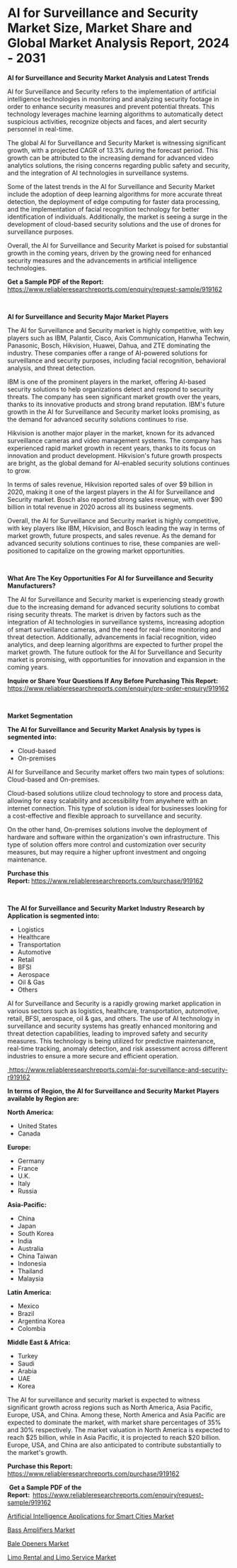 <p><h1>AI for Surveillance and Security Market Size, Market Share and Global Market Analysis Report, 2024 - 2031</h1></p><p><strong>AI for Surveillance and Security Market Analysis and Latest Trends</strong></p>
<p><p>AI for Surveillance and Security refers to the implementation of artificial intelligence technologies in monitoring and analyzing security footage in order to enhance security measures and prevent potential threats. This technology leverages machine learning algorithms to automatically detect suspicious activities, recognize objects and faces, and alert security personnel in real-time.</p><p>The global AI for Surveillance and Security Market is witnessing significant growth, with a projected CAGR of 13.3% during the forecast period. This growth can be attributed to the increasing demand for advanced video analytics solutions, the rising concerns regarding public safety and security, and the integration of AI technologies in surveillance systems.</p><p>Some of the latest trends in the AI for Surveillance and Security Market include the adoption of deep learning algorithms for more accurate threat detection, the deployment of edge computing for faster data processing, and the implementation of facial recognition technology for better identification of individuals. Additionally, the market is seeing a surge in the development of cloud-based security solutions and the use of drones for surveillance purposes.</p><p>Overall, the AI for Surveillance and Security Market is poised for substantial growth in the coming years, driven by the growing need for enhanced security measures and the advancements in artificial intelligence technologies.</p></p>
<p><strong>Get a Sample PDF of the Report:&nbsp;</strong> <a href="https://www.reliableresearchreports.com/enquiry/request-sample/919162">https://www.reliableresearchreports.com/enquiry/request-sample/919162</a></p>
<p>&nbsp;</p>
<p><strong>AI for Surveillance and Security Major Market Players</strong></p>
<p><p>The AI for Surveillance and Security market is highly competitive, with key players such as IBM, Palantir, Cisco, Axis Communication, Hanwha Techwin, Panasonic, Bosch, Hikvision, Huawei, Dahua, and ZTE dominating the industry. These companies offer a range of AI-powered solutions for surveillance and security purposes, including facial recognition, behavioral analysis, and threat detection.</p><p>IBM is one of the prominent players in the market, offering AI-based security solutions to help organizations detect and respond to security threats. The company has seen significant market growth over the years, thanks to its innovative products and strong brand reputation. IBM's future growth in the AI for Surveillance and Security market looks promising, as the demand for advanced security solutions continues to rise.</p><p>Hikvision is another major player in the market, known for its advanced surveillance cameras and video management systems. The company has experienced rapid market growth in recent years, thanks to its focus on innovation and product development. Hikvision's future growth prospects are bright, as the global demand for AI-enabled security solutions continues to grow.</p><p>In terms of sales revenue, Hikvision reported sales of over $9 billion in 2020, making it one of the largest players in the AI for Surveillance and Security market. Bosch also reported strong sales revenue, with over $90 billion in total revenue in 2020 across all its business segments.</p><p>Overall, the AI for Surveillance and Security market is highly competitive, with key players like IBM, Hikvision, and Bosch leading the way in terms of market growth, future prospects, and sales revenue. As the demand for advanced security solutions continues to rise, these companies are well-positioned to capitalize on the growing market opportunities.</p></p>
<p>&nbsp;</p>
<p><strong>What Are The Key Opportunities For AI for Surveillance and Security Manufacturers?</strong></p>
<p><p>The AI for Surveillance and Security market is experiencing steady growth due to the increasing demand for advanced security solutions to combat rising security threats. The market is driven by factors such as the integration of AI technologies in surveillance systems, increasing adoption of smart surveillance cameras, and the need for real-time monitoring and threat detection. Additionally, advancements in facial recognition, video analytics, and deep learning algorithms are expected to further propel the market growth. The future outlook for the AI for Surveillance and Security market is promising, with opportunities for innovation and expansion in the coming years.</p></p>
<p><strong>Inquire or Share Your Questions If Any Before Purchasing This Report:</strong> <a href="https://www.reliableresearchreports.com/enquiry/pre-order-enquiry/919162">https://www.reliableresearchreports.com/enquiry/pre-order-enquiry/919162</a></p>
<p>&nbsp;</p>
<p><strong>Market Segmentation</strong></p>
<p><strong>The AI for Surveillance and Security Market Analysis by types is segmented into:</strong></p>
<p><ul><li>Cloud-based</li><li>On-premises</li></ul></p>
<p><p>AI for Surveillance and Security market offers two main types of solutions: Cloud-based and On-premises. </p><p>Cloud-based solutions utilize cloud technology to store and process data, allowing for easy scalability and accessibility from anywhere with an internet connection. This type of solution is ideal for businesses looking for a cost-effective and flexible approach to surveillance and security.</p><p>On the other hand, On-premises solutions involve the deployment of hardware and software within the organization's own infrastructure. This type of solution offers more control and customization over security measures, but may require a higher upfront investment and ongoing maintenance.</p></p>
<p><strong>Purchase this Report:&nbsp;</strong><a href="https://www.reliableresearchreports.com/purchase/919162">https://www.reliableresearchreports.com/purchase/919162</a></p>
<p>&nbsp;</p>
<p><strong>The AI for Surveillance and Security Market Industry Research by Application is segmented into:</strong></p>
<p><ul><li>Logistics</li><li>Healthcare</li><li>Transportation</li><li>Automotive</li><li>Retail</li><li>BFSI</li><li>Aerospace</li><li>Oil & Gas</li><li>Others</li></ul></p>
<p><p>AI for Surveillance and Security is a rapidly growing market application in various sectors such as logistics, healthcare, transportation, automotive, retail, BFSI, aerospace, oil & gas, and others. The use of AI technology in surveillance and security systems has greatly enhanced monitoring and threat detection capabilities, leading to improved safety and security measures. This technology is being utilized for predictive maintenance, real-time tracking, anomaly detection, and risk assessment across different industries to ensure a more secure and efficient operation.</p></p>
<p><a href="https://www.reliableresearchreports.com/ai-for-surveillance-and-security-r919162">&nbsp;https://www.reliableresearchreports.com/ai-for-surveillance-and-security-r919162</a></p>
<p><strong>In terms of Region, the AI for Surveillance and Security Market Players available by Region are:</strong></p>
<p>
    <p> <strong> North America: </strong>
        <ul>
            <li>United States</li>
            <li>Canada</li>
        </ul>
        </p> 
    <p> <strong> Europe: </strong>
        <ul>
            <li>Germany</li>
            <li>France</li>
            <li>U.K.</li>
            <li>Italy</li>
            <li>Russia</li>
        </ul>
        </p> 
    <p> <strong> Asia-Pacific: </strong>
        <ul>
            <li>China</li>
            <li>Japan</li>
            <li>South Korea</li>
            <li>India</li>
            <li>Australia</li>
            <li>China Taiwan</li>
            <li>Indonesia</li>
            <li>Thailand</li>
            <li>Malaysia</li>
        </ul>
        </p> 
    <p> <strong> Latin America: </strong>
        <ul>
            <li>Mexico</li>
            <li>Brazil</li>
            <li>Argentina Korea</li>
            <li>Colombia</li>
        </ul>
        </p> 
    <p> <strong> Middle East & Africa: </strong>
        <ul>
            <li>Turkey</li>
            <li>Saudi</li>
            <li>Arabia</li>
            <li>UAE</li>
            <li>Korea</li>
        </ul>
    </p>
    </p>
<p><p>The AI for surveillance and security market is expected to witness significant growth across regions such as North America, Asia Pacific, Europe, USA, and China. Among these, North America and Asia Pacific are expected to dominate the market, with market share percentages of 35% and 30% respectively. The market valuation in North America is expected to reach $25 billion, while in Asia Pacific, it is projected to reach $20 billion. Europe, USA, and China are also anticipated to contribute substantially to the market's growth.</p></p>
<p><strong>Purchase this Report: </strong><a href="https://www.reliableresearchreports.com/purchase/919162">https://www.reliableresearchreports.com/purchase/919162</a></p>
<p>&nbsp;<strong>Get a Sample PDF of the Report:&nbsp;&nbsp;</strong><a href="https://www.reliableresearchreports.com/enquiry/request-sample/919162">https://www.reliableresearchreports.com/enquiry/request-sample/919162</a></p>
<p><strong></strong></p>
<p><p><a href="https://github.com/kufem1/Market-Research-Report-List-2/blob/main/artificial-intelligence-applications-for-smart-cities-market.md">Artificial Intelligence Applications for Smart Cities Market</a></p><p><a href="https://www.linkedin.com/pulse/bass-amplifiers-market-trends-analysis-forecasted-period-2024-2031-9b3qc?trackingId=9HAvKgnO7OHjtW3d%2Bs5WbQ%3D%3D">Bass Amplifiers Market</a></p><p><a href="https://www.linkedin.com/pulse/bale-openers-market-trends-analysis-forecasted-period-2024-2031-m8ake?trackingId=JF0z0D9gE0oLeL4pbPR%2Fvw%3D%3D">Bale Openers Market</a></p><p><a href="https://github.com/kosella/Market-Research-Report-List-3/blob/main/limo-rental-and-limo-service-market.md">Limo Rental and Limo Service Market</a></p></p>
